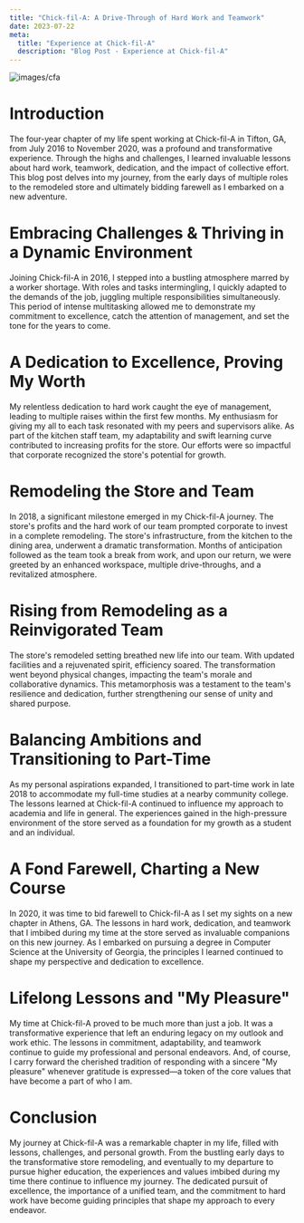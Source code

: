 ```yaml
---
title: "Chick-fil-A: A Drive-Through of Hard Work and Teamwork"
date: 2023-07-22
meta: 
  title: "Experience at Chick-fil-A"
  description: "Blog Post - Experience at Chick-fil-A"
---
```


![images/cfa](/images/cfa.png)

# Introduction
The four-year chapter of my life spent working at Chick-fil-A in Tifton, GA, from July 2016 to November 2020, was a profound and transformative experience. Through the highs and challenges, I learned invaluable lessons about hard work, teamwork, dedication, and the impact of collective effort. This blog post delves into my journey, from the early days of multiple roles to the remodeled store and ultimately bidding farewell as I embarked on a new adventure.

# Embracing Challenges & Thriving in a Dynamic Environment
Joining Chick-fil-A in 2016, I stepped into a bustling atmosphere marred by a worker shortage. With roles and tasks intermingling, I quickly adapted to the demands of the job, juggling multiple responsibilities simultaneously. This period of intense multitasking allowed me to demonstrate my commitment to excellence, catch the attention of management, and set the tone for the years to come.

# A Dedication to Excellence, Proving My Worth
My relentless dedication to hard work caught the eye of management, leading to multiple raises within the first few months. My enthusiasm for giving my all to each task resonated with my peers and supervisors alike. As part of the kitchen staff team, my adaptability and swift learning curve contributed to increasing profits for the store. Our efforts were so impactful that corporate recognized the store's potential for growth.

# Remodeling the Store and Team
In 2018, a significant milestone emerged in my Chick-fil-A journey. The store's profits and the hard work of our team prompted corporate to invest in a complete remodeling. The store's infrastructure, from the kitchen to the dining area, underwent a dramatic transformation. Months of anticipation followed as the team took a break from work, and upon our return, we were greeted by an enhanced workspace, multiple drive-throughs, and a revitalized atmosphere.

# Rising from Remodeling as a Reinvigorated Team
The store's remodeled setting breathed new life into our team. With updated facilities and a rejuvenated spirit, efficiency soared. The transformation went beyond physical changes, impacting the team's morale and collaborative dynamics. This metamorphosis was a testament to the team's resilience and dedication, further strengthening our sense of unity and shared purpose.

# Balancing Ambitions and Transitioning to Part-Time
As my personal aspirations expanded, I transitioned to part-time work in late 2018 to accommodate my full-time studies at a nearby community college. The lessons learned at Chick-fil-A continued to influence my approach to academia and life in general. The experiences gained in the high-pressure environment of the store served as a foundation for my growth as a student and an individual.

# A Fond Farewell, Charting a New Course
In 2020, it was time to bid farewell to Chick-fil-A as I set my sights on a new chapter in Athens, GA. The lessons in hard work, dedication, and teamwork that I imbibed during my time at the store served as invaluable companions on this new journey. As I embarked on pursuing a degree in Computer Science at the University of Georgia, the principles I learned continued to shape my perspective and dedication to excellence.

# Lifelong Lessons and "My Pleasure"
My time at Chick-fil-A proved to be much more than just a job. It was a transformative experience that left an enduring legacy on my outlook and work ethic. The lessons in commitment, adaptability, and teamwork continue to guide my professional and personal endeavors. And, of course, I carry forward the cherished tradition of responding with a sincere "My pleasure" whenever gratitude is expressed—a token of the core values that have become a part of who I am.

# Conclusion
My journey at Chick-fil-A was a remarkable chapter in my life, filled with lessons, challenges, and personal growth. From the bustling early days to the transformative store remodeling, and eventually to my departure to pursue higher education, the experiences and values imbibed during my time there continue to influence my journey. The dedicated pursuit of excellence, the importance of a unified team, and the commitment to hard work have become guiding principles that shape my approach to every endeavor.
